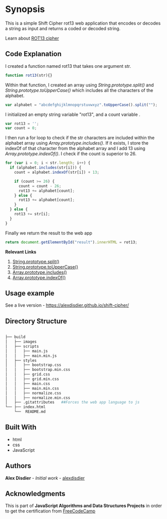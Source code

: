 # Synopsis

This is a simple Shift Cipher rot13 web application that encodes or decodes a string as input and returns a coded or decoded string.

Learn about [ROT13 cipher](https://en.wikipedia.org/wiki/ROT13)

## Code Explanation
I created a function named rot13 that takes one argument str.
```javascript
function rot13(str){}
```
Within that function, I created an array using *String.prototype.split()* and *String.prototype.toUpperCase()* which includes all the characters of the alphabet.
```javascript
var alphabet = "abcdefghijklmnopqrstuvwxyz".toUpperCase().split("");
```
I initialized an empty string variable "rot13", and a count variable .
```javascript
var rot13 = '';
var count = 0;
```
I then run a for loop to check if the str characters are included within the alphabet array using *Array.prototype.includes()*.
If it exists, I store the indexOf of that character from the alphabet array and I add 13 using *Array.prototype.indexOf()*.
I check if the count is superior to 26.
```javascript
for (var i = 0; i < str.length; i++) {
  if (alphabet.includes(str[i])) {
    count = alphabet.indexOf(str[i]) + 13;

    if (count >= 26) {
      count = count - 26;
      rot13 += alphabet[count];
    } else {
      rot13 += alphabet[count];
    }
  } else {
    rot13 += str[i];
  }
}
```
Finally we return the result to the web app
```javascript
return document.getElementById("result").innerHTML = rot13;
```

**Relevant Links**
1. [String.prototype.split()](https://developer.mozilla.org/en-US/docs/Web/JavaScript/Reference/Global_Objects/String/split)
2. [String.prototype.toUpperCase()](https://developer.mozilla.org/en-US/docs/Web/JavaScript/Reference/Global_Objects/String/toUpperCase)
3. [Array.prototype.includes()](https://developer.mozilla.org/en-US/docs/Web/JavaScript/Reference/Global_Objects/Array/includes)
4. [Array.prototype.indexOf()](https://developer.mozilla.org/en-US/docs/Web/JavaScript/Reference/Global_Objects/Array/indexOf)

## Usage example

See a live version - https://alexdisdier.github.io/shift-cipher/

## Directory Structure

```bash

├── build
│   ├── images
│   ├── scripts
│   │   ├── main.js
│   │   ├── main.min.js
│   ├── styles
│   │   ├── bootstrap.css
│   │   ├── bootstrap.min.css
│   │   ├── grid.css
│   │   ├── grid.min.css
│   │   ├── main.css
│   │   ├── main.min.css
│   │   ├── normalize.css
│   │   ├── normalize.min.css
│   ├── .gitattributes   ##Forces the web app language to js
└── ├── index.html
    └──  README.md
```

## Built With

* html
* css
* JavaScript

## Authors

**Alex Disdier** - *Initial work* - [alexdisdier](https://github.com/alexdisdier)

## Acknowledgments

This is part of **JavaScript Algorithms and Data Structures Projects** in order to get the certification from [FreeCodeCamp](https://learn.freecodecamp.org/javascript-algorithms-and-data-structures/javascript-algorithms-and-data-structures-projects/caesars-cipher)
